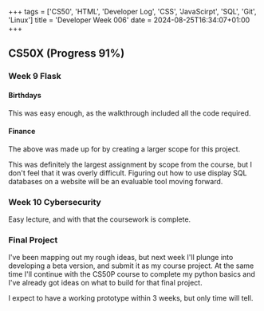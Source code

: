 +++
tags = ['CS50', 'HTML', 'Developer Log', 'CSS', 'JavaScirpt', 'SQL', 'Git', 'Linux']
title = 'Developer Week 006'
date = 2024-08-25T16:34:07+01:00
+++

## CS50X (Progress 91%)

### Week 9 Flask

#### Birthdays

This was easy enough, as the walkthrough included all the code required.

#### Finance

The above was made up for by creating a larger scope for this project.

This was definitely the largest assignment by scope from the course, but I don't feel that it was overly difficult. Figuring out how to use display SQL databases on a website will be an evaluable tool moving forward.

### Week 10 Cybersecurity

Easy lecture, and with that the coursework is complete.

### Final Project

I've been mapping out my rough ideas, but next week I'll plunge into developing a beta version, and submit it as my course project. At the same time I'll continue with the CS50P course to complete my python basics and I've already got ideas on what to build for that final project.

I expect to have a working prototype within 3 weeks, but only time will tell.
